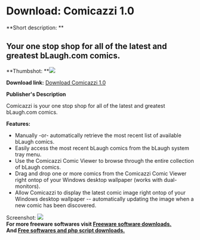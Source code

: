 # Download: Comicazzi 1.0

**Short description: **

## Your one stop shop for all of the latest and greatest bLaugh.com comics.

  
**Thumbshot: **![](http://www.freewarefiles.com/screenshot/comicazziviewer_md.gif)   
  
**Download link:** [Download Comicazzi 1.0](http://freesoftwares.boysofts.com/Comicazzi_program_24472.html)  
  

**Publisher's Description**  
  

Comicazzi is your one stop shop for all of the latest and greatest bLaugh.com
comics.

**Features:**

  * Manually -or- automatically retrieve the most recent list of available bLaugh comics. 
  * Easily access the most recent bLaugh comics from the bLaugh system tray menu. 
  * Use the Comicazzi Comic Viewer to browse through the entire collection of bLaugh comics. 
  * Drag and drop one or more comics from the Comicazzi Comic Viewer right ontop of your Windows desktop wallpaper (works with dual-monitors). 
  * Allow Comicazzi to display the latest comic image right ontop of your Windows desktop wallpaper -- automatically updating the image when a new comic has been discovered. 

  
  
Screenshot: ![](http://www.freewarefiles.com/screenshot/comicazziviewer.gif)  
**For more freeware softwares visit [Freeware software downloads.](http://freesoftwares.boysofts.com/)**   
**And [Free softwares and php script downloads.](http://www.boysofts.com/)**

